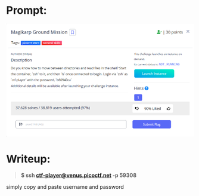 <h1>
  Prompt:
</h1>

![alt text](prompt.png)

<h1>
  Writeup:
</h1>

> **$ ssh ctf-player@venus.picoctf.net -p 59308**
<p>simply copy and paste username and password<p>
